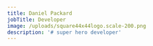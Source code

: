 ```yaml
---
title: Daniel Packard
jobTitle: Developer
image: /uploads/square44x44logo.scale-200.png
description: '# super hero developer'
---
```


